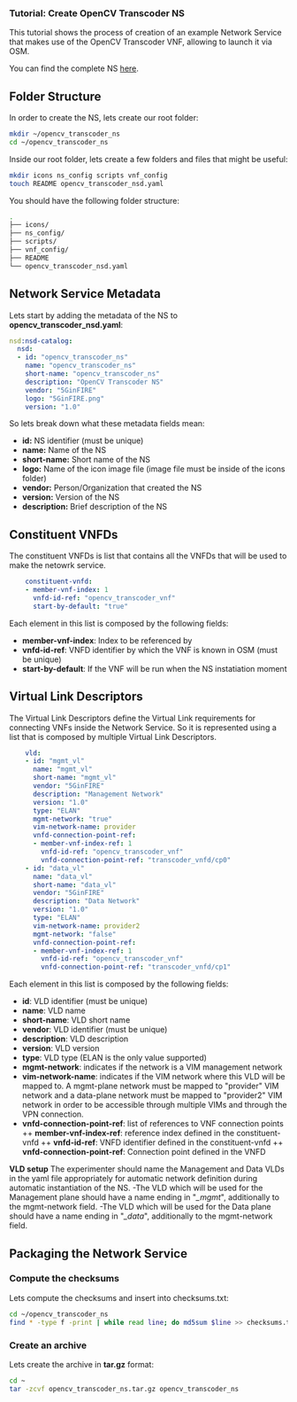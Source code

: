 ### Tutorial: Create OpenCV Transcoder NS

This tutorial shows the process of creation of an example Network Service that makes use of the OpenCV Transcoder VNF, allowing to launch it via OSM.

You can find the complete NS [here](https://github.com/5GinFIRE/opencv_transcoder_vnf/tree/master/ns).

## Folder Structure

In order to create the NS, lets create our root folder:

~~~~bash
mkdir ~/opencv_transcoder_ns
cd ~/opencv_transcoder_ns
~~~~

Inside our root folder, lets create a few folders and files that might be useful:

~~~~bash
mkdir icons ns_config scripts vnf_config
touch README opencv_transcoder_nsd.yaml
~~~~

You should have the following folder structure:

~~~~bash
.
├── icons/
├── ns_config/
├── scripts/
├── vnf_config/
├── README
└── opencv_transcoder_nsd.yaml
~~~~

## Network Service Metadata

Lets start by adding the metadata of the NS to **opencv_transcoder_nsd.yaml**:

~~~~yaml
nsd:nsd-catalog:
  nsd:
  - id: "opencv_transcoder_ns"
    name: "opencv_transcoder_ns"
    short-name: "opencv_transcoder_ns"
    description: "OpenCV Transcoder NS"
    vendor: "5GinFIRE"
    logo: "5GinFIRE.png"
    version: "1.0"
~~~~

So lets break down what these metadata fields mean:

+ **id:** NS identifier (must be unique)
+ **name:** Name of the NS
+ **short-name:** Short name of the NS
+ **logo:** Name of the icon image file (image file must be inside of the icons folder)
+ **vendor:** Person/Organization that created the NS
+ **version:** Version of the NS
+ **description:** Brief description of the NS

## Constituent VNFDs

The constituent VNFDs is list that contains all the VNFDs that will be used to make the netowrk service.

~~~~yaml
    constituent-vnfd:
    - member-vnf-index: 1
      vnfd-id-ref: "opencv_transcoder_vnf"
      start-by-default: "true"
~~~~

Each element in this list is composed by the following fields:

+ **member-vnf-index**: Index to be referenced by
+ **vnfd-id-ref**: VNFD identifier by which the VNF is known in OSM (must be unique)
+ **start-by-default**: If the VNF will be run when the NS instatiation moment

## Virtual Link Descriptors

The Virtual Link Descriptors define the Virtual Link requirements for connecting VNFs inside the Network Service. So it is represented using a list that is composed by multiple Virtual Link Descriptors.

~~~~yaml
    vld:
    - id: "mgmt_vl"
      name: "mgmt_vl"
      short-name: "mgmt_vl"
      vendor: "5GinFIRE"
      description: "Management Network"
      version: "1.0"
      type: "ELAN"
      mgmt-network: "true"
	  vim-network-name: provider
      vnfd-connection-point-ref:
      - member-vnf-index-ref: 1
        vnfd-id-ref: "opencv_transcoder_vnf"
        vnfd-connection-point-ref: "transcoder_vnfd/cp0"
    - id: "data_vl"
      name: "data_vl"
      short-name: "data_vl"
      vendor: "5GinFIRE"
      description: "Data Network"
      version: "1.0"
      type: "ELAN"
      vim-network-name: provider2
      mgmt-network: "false"
      vnfd-connection-point-ref:
      - member-vnf-index-ref: 1
        vnfd-id-ref: "opencv_transcoder_vnf"
        vnfd-connection-point-ref: "transcoder_vnfd/cp1"
~~~~

Each element in this list is composed by the following fields:

+ **id**: VLD identifier (must be unique)
+ **name**: VLD name
+ **short-name**: VLD short name
+ **vendor**: VLD identifier (must be unique)
+ **description**: VLD description
+ **version**: VLD version
+ **type**: VLD type (ELAN is the only value supported)
+ **mgmt-network**: indicates if the network is a VIM management network
+ **vim-network-name**: indicates if the VIM network where this VLD will be mapped to. A mgmt-plane network must be mapped to "provider" VIM network and a data-plane network must be mapped to "provider2" VIM network in order to be accessible through multiple VIMs and through the VPN connection.
+ **vnfd-connection-point-ref**: list of references to VNF connection points
++ **member-vnf-index-ref**: reference index defined in the constituent-vnfd
++ **vnfd-id-ref**: VNFD identifier defined in the constituent-vnfd
++ **vnfd-connection-point-ref**: Connection point defined in the VNFD

**VLD setup**
The experimenter should name the Management and Data VLDs in the yaml file appropriately for automatic network definition during automatic instantiation of the NS.
-The VLD which will be used for the Management plane should have a name ending in "*_mgmt*",  additionally to the mgmt-network field.
-The VLD which will be used for the Data plane should have a name ending in "*_data*", additionally to the mgmt-network field.

## Packaging the Network Service

### Compute the checksums

Lets compute the checksums and insert into checksums.txt:

~~~~bash
cd ~/opencv_transcoder_ns
find * -type f -print | while read line; do md5sum $line >> checksums.txt; done
~~~~

### Create an archive

Lets create the archive in **tar.gz** format:

~~~~bash
cd ~
tar -zcvf opencv_transcoder_ns.tar.gz opencv_transcoder_ns
~~~~
